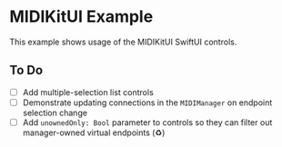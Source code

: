 # MIDIKitUI Example

This example shows usage of the MIDIKitUI SwiftUI controls.

## To Do

- [ ] Add multiple-selection list controls
- [ ] Demonstrate updating connections in the `MIDIManager` on endpoint selection change
- [ ] Add `unownedOnly: Bool` parameter to controls so they can filter out manager-owned virtual endpoints (♻️)
